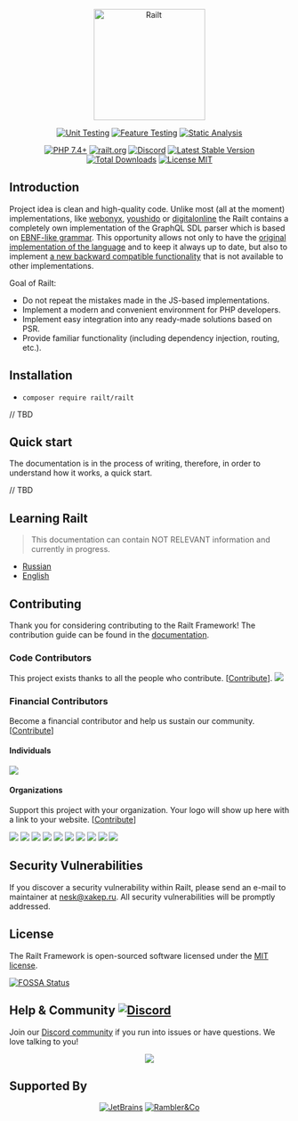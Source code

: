 <p align="center">
    <a href="https://railt.org"><img src="https://railt.org/images/logo-dark.svg" width="200" alt="Railt" /></a>
</p>
<p align="center">
    <a href="https://github.com/railt/railt/actions?workflow=Unit+Testing"><img src="https://github.com/railt/railt/workflows/Unit%20Testing/badge.svg" alt="Unit Testing" /></a>
    <a href="https://github.com/railt/railt/actions?workflow=Feature+Testing"><img src="https://github.com/railt/railt/workflows/Feature%20Testing/badge.svg" alt="Feature Testing" /></a>
    <a href="https://github.com/railt/railt/actions?workflow=Static+Analysis"><img src="https://github.com/railt/railt/workflows/Static%20Analysis/badge.svg" alt="Static Analysis" /></a>
</p>
<p align="center">
    <a href="https://packagist.org/packages/railt/railt"><img src="https://img.shields.io/badge/PHP-7.4+-6f4ca5.svg" alt="PHP 7.4+"></a>
    <a href="https://railt.org"><img src="https://img.shields.io/badge/official-site-6f4ca5.svg" alt="railt.org"></a>
    <a href="https://discord.gg/ND7SpD4"><img src="https://img.shields.io/badge/discord-chat-6f4ca5.svg" alt="Discord"></a>
    <a href="https://packagist.org/packages/railt/railt"><img src="https://poser.pugx.org/railt/railt/version" alt="Latest Stable Version"></a>
    <a href="https://packagist.org/packages/railt/railt"><img src="https://poser.pugx.org/railt/railt/downloads" alt="Total Downloads"></a>
    <a href="https://raw.githubusercontent.com/railt/railt/master/LICENSE.md"><img src="https://poser.pugx.org/railt/railt/license" alt="License MIT"></a>
</p>

## Introduction


Project idea is clean and high-quality code.
Unlike most (all at the moment) implementations, like [webonyx](https://github.com/webonyx/graphql-php), 
[youshido](https://github.com/youshido-php/GraphQL) or [digitalonline](https://github.com/digiaonline/graphql-php) 
the Railt contains a completely own implementation of the GraphQL SDL parser 
which is based on [EBNF-like grammar](https://github.com/railt/railt/tree/1.4.x/resources/graphql). This opportunity 
allows not only to have the [original implementation of the language](https://facebook.github.io/graphql/draft/) and to 
keep it always up to date, but also to implement [a new backward compatible 
functionality](https://github.com/railt/railt/projects/1) that is not available 
to other implementations.

Goal of Railt:
- Do not repeat the mistakes made in the JS-based implementations.
- Implement a modern and convenient environment for PHP developers.
- Implement easy integration into any ready-made solutions based on PSR.
- Provide familiar functionality (including dependency injection, routing, etc.).

## Installation

- `composer require railt/railt`

// TBD

## Quick start

The documentation is in the process of writing, therefore, 
in order to understand how it works, a quick start.

// TBD

## Learning Railt

> This documentation can contain NOT RELEVANT information and currently in progress.

- [Russian](https://ru.railt.org)
- [English](https://en.railt.org)

## Contributing

Thank you for considering contributing to the Railt Framework! 
The contribution guide can be found in the [documentation](https://railt.org/docs/contributions).

### Code Contributors

This project exists thanks to all the people who contribute. [[Contribute](.github/CONTRIBUTING.md)].
<a href="https://github.com/railt/railt/graphs/contributors"><img src="https://opencollective.com/railt/contributors.svg?width=890&button=false" /></a>

### Financial Contributors

Become a financial contributor and help us sustain our community. [[Contribute](https://opencollective.com/railt/contribute)]

#### Individuals

<a href="https://opencollective.com/railt"><img src="https://opencollective.com/railt/individuals.svg?width=890"></a>

#### Organizations

Support this project with your organization. Your logo will show up here with a link to your website. [[Contribute](https://opencollective.com/railt/contribute)]

<a href="https://opencollective.com/railt/organization/0/website"><img src="https://opencollective.com/railt/organization/0/avatar.svg"></a>
<a href="https://opencollective.com/railt/organization/1/website"><img src="https://opencollective.com/railt/organization/1/avatar.svg"></a>
<a href="https://opencollective.com/railt/organization/2/website"><img src="https://opencollective.com/railt/organization/2/avatar.svg"></a>
<a href="https://opencollective.com/railt/organization/3/website"><img src="https://opencollective.com/railt/organization/3/avatar.svg"></a>
<a href="https://opencollective.com/railt/organization/4/website"><img src="https://opencollective.com/railt/organization/4/avatar.svg"></a>
<a href="https://opencollective.com/railt/organization/5/website"><img src="https://opencollective.com/railt/organization/5/avatar.svg"></a>
<a href="https://opencollective.com/railt/organization/6/website"><img src="https://opencollective.com/railt/organization/6/avatar.svg"></a>
<a href="https://opencollective.com/railt/organization/7/website"><img src="https://opencollective.com/railt/organization/7/avatar.svg"></a>
<a href="https://opencollective.com/railt/organization/8/website"><img src="https://opencollective.com/railt/organization/8/avatar.svg"></a>
<a href="https://opencollective.com/railt/organization/9/website"><img src="https://opencollective.com/railt/organization/9/avatar.svg"></a>

## Security Vulnerabilities

If you discover a security vulnerability within Railt, please send an e-mail to maintainer 
at nesk@xakep.ru. All security vulnerabilities will be promptly addressed.

## License

The Railt Framework is open-sourced software licensed under 
the [MIT license](https://opensource.org/licenses/MIT).

[![FOSSA Status](https://app.fossa.io/api/projects/git%2Bgithub.com%2Frailt%2Frailt.svg?type=large)](https://app.fossa.io/projects/git%2Bgithub.com%2Frailt%2Frailt?ref=badge_large)

## Help & Community [![Discord](https://img.shields.io/badge/discord-chat-6f4ca5.svg)](https://discord.gg/ND7SpD4)

Join our [Discord community](https://discord.gg/ND7SpD4) if you run into issues or have questions. We love talking to you!

<p align="center"><a href="https://discord.gg/ND7SpD4"><img src="https://habrastorage.org/webt/mh/s4/hg/mhs4hg2eb0roaix7igak0syhcew.png" /></a></p>

## Supported By

<p align="center">
    <a href="https://www.jetbrains.com/" target="_blank"><img src="https://habrastorage.org/webt/oc/-2/ek/oc-2eklcyr_ncszrzytmlu8_vky.png" alt="JetBrains" /></a>
    <a href="https://rambler-co.ru/" target="_blank"><img src="https://habrastorage.org/webt/wp/wu/wp/wpwuwpqpkskjfs0yjdjry5jvoog.png" alt="Rambler&Co" /></a>
</p>
